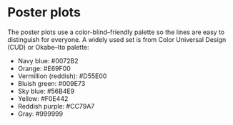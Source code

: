# Poster plots
The poster plots use a color-blind–friendly palette so the lines are easy to distinguish for everyone.
A widely used set is from Color Universal Design (CUD) or Okabe–Ito palette:

 * Navy blue: #0072B2
 * Orange: #E69F00
 * Vermillion (reddish): #D55E00
 * Bluish green: #009E73
 * Sky blue: #56B4E9
 * Yellow: #F0E442
 * Reddish purple: #CC79A7
 * Gray: #999999
